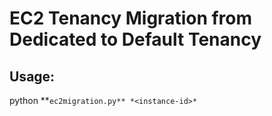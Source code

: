# EC2 Tenancy Migration from Dedicated to Default Tenancy

## Usage:  
python **`ec2migration.py** *<instance-id>*`
